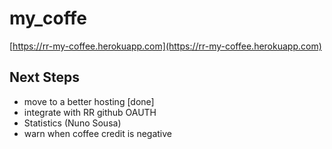 # my_coffe
[https://rr-my-coffee.herokuapp.com](https://rr-my-coffee.herokuapp.com)

## Next Steps
- move to a better hosting [done]
- integrate with RR github OAUTH
- Statistics (Nuno Sousa)
- warn when coffee credit is negative
